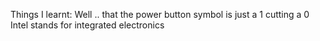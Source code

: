 Things I learnt:
Well .. that the power button symbol is just a 1 cutting a 0 
Intel stands for integrated electronics
